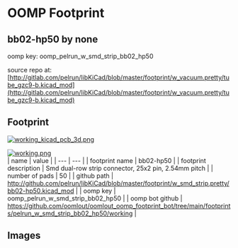 # OOMP Footprint  
## bb02-hp50  by none  
  
oomp key: oomp_pelrun_w_smd_strip_bb02_hp50  
  
source repo at: [http://gitlab.com/pelrun/libKiCad/blob/master/footprint/w_vacuum.pretty/tube_gzc9-b.kicad_mod](http://gitlab.com/pelrun/libKiCad/blob/master/footprint/w_vacuum.pretty/tube_gzc9-b.kicad_mod)  
## Footprint  
  
[![working_kicad_pcb_3d.png](working_kicad_pcb_3d_600.png)](working_kicad_pcb_3d.png)  
  
[![working.png](working_600.png)](working.png)  
| name | value | 
| --- | --- | 
| footprint name | bb02-hp50 | 
| footprint description | Smd dual-row strip connector, 25x2 pin, 2.54mm pitch | 
| number of pads | 50 | 
| github path | http://github.com/pelrun/libKiCad/blob/master/footprint/w_smd_strip.pretty/bb02-hp50.kicad_mod | 
| oomp key | oomp_pelrun_w_smd_strip_bb02_hp50 | 
| oomp bot github | https://github.com/oomlout/oomlout_oomp_footprint_bot/tree/main/footprints/pelrun_w_smd_strip_bb02_hp50/working | 
## Images  
